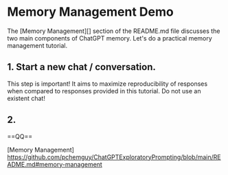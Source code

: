# Memory Management Demo

The [Memory Management][] section of the README.md file discusses the two main components of ChatGPT memory. Let's do a practical memory management tutorial.

## 1. Start a new chat / conversation.

This step is important! It aims to maximize reproducibility of responses when compared to responses provided in this tutorial. Do not use an existent chat!

## 2. 

==QQ==
 



<!-- References -->

[Memory Management] https://github.com/pchemguy/ChatGPTExploratoryPrompting/blob/main/README.md#memory-management